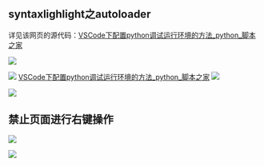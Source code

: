 ## syntaxlighlight之autoloader

详见该网页的源代码：[VSCode下配置python调试运行环境的方法_python_脚本之家  ](https://www.jb51.net/article/137802.htm)

![](https://img2018.cnblogs.com/blog/1588269/201903/1588269-20190304164911991-1552126848.png)

![](https://img2018.cnblogs.com/blog/1588269/201903/1588269-20190307164959510-202630757.png)
[VSCode下配置python调试运行环境的方法_python_脚本之家](https://www.jb51.net/article/137802.htm)
![](https://img2018.cnblogs.com/blog/1588269/201903/1588269-20190307161959840-2019341998.png)

![](https://img2018.cnblogs.com/blog/1588269/201903/1588269-20190307173535340-947757331.png)

## 禁止页面进行右键操作

![](https://img2018.cnblogs.com/blog/1588269/201903/1588269-20190307162007262-1904751239.png)

![](https://img2018.cnblogs.com/blog/1588269/201903/1588269-20190307165043827-1599843927.png)
